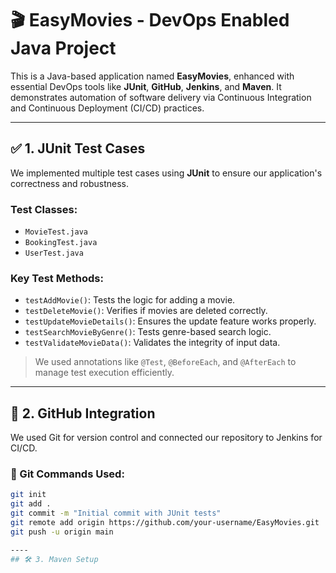 # 🎬 EasyMovies - DevOps Enabled Java Project

This is a Java-based application named **EasyMovies**, enhanced with essential DevOps tools like **JUnit**, **GitHub**, **Jenkins**, and **Maven**. It demonstrates automation of software delivery via Continuous Integration and Continuous Deployment (CI/CD) practices.

---

## ✅ 1. JUnit Test Cases

We implemented multiple test cases using **JUnit** to ensure our application's correctness and robustness.

### Test Classes:
- `MovieTest.java`
- `BookingTest.java`
- `UserTest.java`

### Key Test Methods:
- `testAddMovie()`: Tests the logic for adding a movie.
- `testDeleteMovie()`: Verifies if movies are deleted correctly.
- `testUpdateMovieDetails()`: Ensures the update feature works properly.
- `testSearchMovieByGenre()`: Tests genre-based search logic.
- `testValidateMovieData()`: Validates the integrity of input data.

> We used annotations like `@Test`, `@BeforeEach`, and `@AfterEach` to manage test execution efficiently.

---

## 📁 2. GitHub Integration

We used Git for version control and connected our repository to Jenkins for CI/CD.

### 🔧 Git Commands Used:

```bash
git init
git add .
git commit -m "Initial commit with JUnit tests"
git remote add origin https://github.com/your-username/EasyMovies.git
git push -u origin main

----
## 🛠️ 3. Maven Setup
